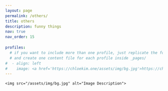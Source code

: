 ```yaml
---
layout: page
permalink: /others/
title: others
description: funny things
nav: true
nav_order: 15

profiles:
  # if you want to include more than one profile, just replicate the following block
  # and create one content file for each profile inside _pages/
#  - align: left
#    image: <a href='https://chloekim.one/assets/img/bg.jpg'>https://chloekim.one/assets/img/bg-1400.webp</a>
---
```


    <img src="/assets/img/bg.jpg" alt="Image Description">
